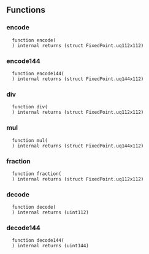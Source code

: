 


## Functions
### encode
```solidity
  function encode(
  ) internal returns (struct FixedPoint.uq112x112)
```




### encode144
```solidity
  function encode144(
  ) internal returns (struct FixedPoint.uq144x112)
```




### div
```solidity
  function div(
  ) internal returns (struct FixedPoint.uq112x112)
```




### mul
```solidity
  function mul(
  ) internal returns (struct FixedPoint.uq144x112)
```




### fraction
```solidity
  function fraction(
  ) internal returns (struct FixedPoint.uq112x112)
```




### decode
```solidity
  function decode(
  ) internal returns (uint112)
```




### decode144
```solidity
  function decode144(
  ) internal returns (uint144)
```




